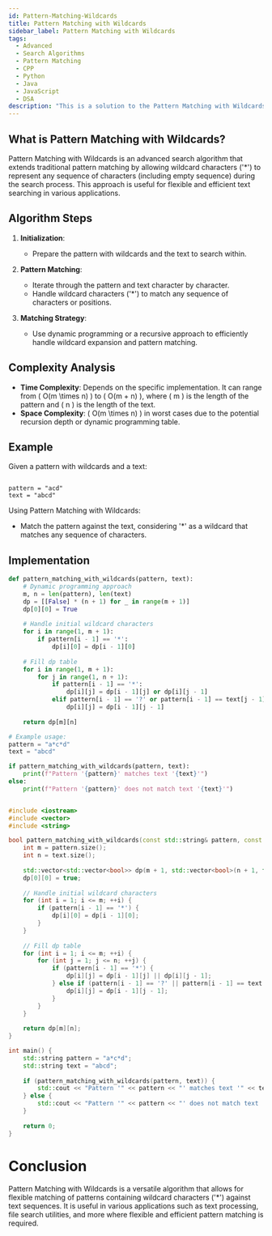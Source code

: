 ```yaml
---
id: Pattern-Matching-Wildcards
title: Pattern Matching with Wildcards
sidebar_label: Pattern Matching with Wildcards
tags:
  - Advanced
  - Search Algorithms
  - Pattern Matching
  - CPP
  - Python
  - Java
  - JavaScript
  - DSA
description: "This is a solution to the Pattern Matching with Wildcards problem."
---
```


## What is Pattern Matching with Wildcards?

Pattern Matching with Wildcards is an advanced search algorithm that extends traditional pattern matching by allowing wildcard characters ('*') to represent any sequence of characters (including empty sequence) during the search process. This approach is useful for flexible and efficient text searching in various applications.

## Algorithm Steps

1. **Initialization**:
   - Prepare the pattern with wildcards and the text to search within.

2. **Pattern Matching**:
   - Iterate through the pattern and text character by character.
   - Handle wildcard characters ('*') to match any sequence of characters or positions.

3. **Matching Strategy**:
   - Use dynamic programming or a recursive approach to efficiently handle wildcard expansion and pattern matching.

## Complexity Analysis

- **Time Complexity**: Depends on the specific implementation. It can range from \( O(m \times n) \) to \( O(m + n) \), where \( m \) is the length of the pattern and \( n \) is the length of the text.
- **Space Complexity**: \( O(m \times n) \) in worst cases due to the potential recursion depth or dynamic programming table.

## Example

Given a pattern with wildcards and a text:

```

pattern = "acd"
text = "abcd"

```

Using Pattern Matching with Wildcards:

- Match the pattern against the text, considering '*' as a wildcard that matches any sequence of characters.

## Implementation

<Tabs>
  <TabItem value="Python" label="Python" default>

```python
def pattern_matching_with_wildcards(pattern, text):
    # Dynamic programming approach
    m, n = len(pattern), len(text)
    dp = [[False] * (n + 1) for _ in range(m + 1)]
    dp[0][0] = True
    
    # Handle initial wildcard characters
    for i in range(1, m + 1):
        if pattern[i - 1] == '*':
            dp[i][0] = dp[i - 1][0]
    
    # Fill dp table
    for i in range(1, m + 1):
        for j in range(1, n + 1):
            if pattern[i - 1] == '*':
                dp[i][j] = dp[i - 1][j] or dp[i][j - 1]
            elif pattern[i - 1] == '?' or pattern[i - 1] == text[j - 1]:
                dp[i][j] = dp[i - 1][j - 1]
    
    return dp[m][n]

# Example usage:
pattern = "a*c*d"
text = "abcd"

if pattern_matching_with_wildcards(pattern, text):
    print(f"Pattern '{pattern}' matches text '{text}'")
else:
    print(f"Pattern '{pattern}' does not match text '{text}'")
```

  </TabItem>
  <TabItem value="C++" label="C++">

```cpp

#include <iostream>
#include <vector>
#include <string>

bool pattern_matching_with_wildcards(const std::string& pattern, const std::string& text) {
    int m = pattern.size();
    int n = text.size();
    
    std::vector<std::vector<bool>> dp(m + 1, std::vector<bool>(n + 1, false));
    dp[0][0] = true;
    
    // Handle initial wildcard characters
    for (int i = 1; i <= m; ++i) {
        if (pattern[i - 1] == '*') {
            dp[i][0] = dp[i - 1][0];
        }
    }
    
    // Fill dp table
    for (int i = 1; i <= m; ++i) {
        for (int j = 1; j <= n; ++j) {
            if (pattern[i - 1] == '*') {
                dp[i][j] = dp[i - 1][j] || dp[i][j - 1];
            } else if (pattern[i - 1] == '?' || pattern[i - 1] == text[j - 1]) {
                dp[i][j] = dp[i - 1][j - 1];
            }
        }
    }
    
    return dp[m][n];
}

int main() {
    std::string pattern = "a*c*d";
    std::string text = "abcd";
    
    if (pattern_matching_with_wildcards(pattern, text)) {
        std::cout << "Pattern '" << pattern << "' matches text '" << text << "'\n";
    } else {
        std::cout << "Pattern '" << pattern << "' does not match text '" << text << "'\n";
    }
    
    return 0;
}

```

  </TabItem>
</Tabs>

# Conclusion
Pattern Matching with Wildcards is a versatile algorithm that allows for flexible matching of patterns containing wildcard characters ('*') against text sequences. It is useful in various applications such as text processing, file search utilities, and more where flexible and efficient pattern matching is required.

